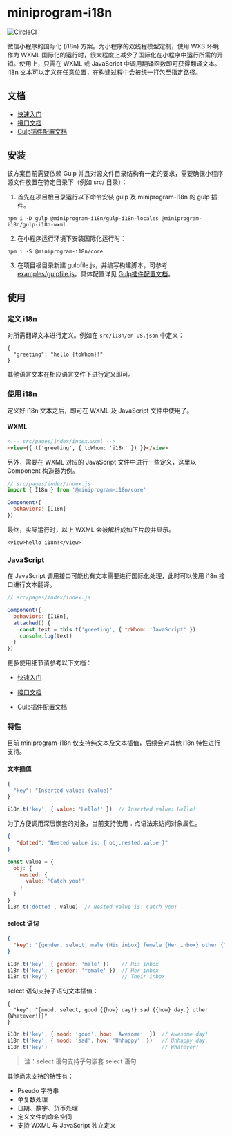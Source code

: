 # miniprogram-i18n
[![CircleCI](https://circleci.com/gh/wechat-miniprogram/miniprogram-i18n.svg?style=svg)](https://circleci.com/gh/wechat-miniprogram/miniprogram-i18n)

微信小程序的国际化 (i18n) 方案。为小程序的双线程模型定制，使用 WXS 环境作为 WXML 国际化的运行时，很大程度上减少了国际化在小程序中运行所需的开销。使用上，只需在 WXML 或 JavaScript 中调用翻译函数即可获得翻译文本。i18n 文本可以定义在任意位置，在构建过程中会被统一打包至指定路径。

## 文档

- [快速入门](./docs/quickstart.md)
- [接口文档](./docs/api.md)
- [Gulp插件配置文档](./docs/gulp.md)

## 安装

该方案目前需要依赖 Gulp 并且对源文件目录结构有一定的要求，需要确保小程序源文件放置在特定目录下（例如 src/ 目录）：

1. 首先在项目根目录运行以下命令安装 gulp 及 miniprogram-i18n 的 gulp 插件。

```
npm i -D gulp @miniprogram-i18n/gulp-i18n-locales @miniprogram-i18n/gulp-i18n-wxml
```

2. 在小程序运行环境下安装国际化运行时：

```
npm i -S @miniprogram-i18n/core
```

3. 在项目根目录新建 gulpfile.js，并编写构建脚本，可参考 [examples/gulpfile.js](./examples/gulpfile.js)。具体配置详见 [Gulp插件配置文档](./docs/gulp.md)。

## 使用

### 定义 i18n

对所需翻译文本进行定义。例如在 `src/i18n/en-US.json` 中定义：

```
{
  "greeting": "hello {toWhom}!"
}
```

其他语言文本在相应语言文件下进行定义即可。

### 使用 i18n

定义好 i18n 文本之后，即可在 WXML 及 JavaScript 文件中使用了。

#### WXML

```html
<!-- src/pages/index/index.wxml -->
<view>{{ t('greeting', { toWhom: 'i18n' }) }}</view>
```

另外，需要在 WXML 对应的 JavaScript 文件中进行一些定义，这里以 Component 构造器为例。

```js
// src/pages/index/index.js
import { I18n } from '@miniprogram-i18n/core'

Component({
  behaviors: [I18n]
})
```

最终，实际运行时，以上 WXML 会被解析成如下片段并显示。

```
<view>hello i18n!</view>
```

### JavaScript

在 JavaScript 调用接口可能也有文本需要进行国际化处理，此时可以使用 i18n 接口进行文本翻译。

```js
// src/pages/index/index.js

Component({
  behaviors: [I18n],
  attached() {
    const text = this.t('greeting', { toWhom: 'JavaScript' })
    console.log(text)
  }
})
```

更多使用细节请参考以下文档：

- [快速入门](./docs/quickstart.md)

- [接口文档](./docs/api.md)
- [Gulp插件配置文档](./docs/gulp.md)

### 特性

目前 miniprogram-i18n 仅支持纯文本及文本插值，后续会对其他 i18n 特性进行支持。

#### 文本插值

```js
{
  "key": "Inserted value: {value}"
}
```

```js
i18n.t('key', { value: 'Hello!' })  // Inserted value: Hello!
```

为了方便调用深层嵌套的对象，当前支持使用 `.` 点语法来访问对象属性。

```json
{
   "dotted": "Nested value is: { obj.nested.value }"
}
```

```js
const value = {
  obj: {
    nested: {
      value: 'Catch you!'
    }
  }
}
i18n.t('dotted', value)  // Nested value is: Catch you!
```

#### select 语句

```json
{
  "key": "{gender, select, male {His inbox} female {Her inbox} other {Their inbox}}"
}
```

```js
i18n.t('key', { gender: 'male' })    // His inbox
i18n.t('key', { gender: 'female' })  // Her inbox
i18n.t('key')                        // Their inbox
```

select 语句支持子语句文本插值：

```
{
  "key": "{mood, select, good {{how} day!} sad {{how} day.} other {Whatever!}}"
}
```

```js
i18n.t('key', { mood: 'good', how: 'Awesome'  })  // Awesome day!
i18n.t('key', { mood: 'sad', how: 'Unhappy'  })   // Unhappy day.
i18n.t('key')                                     // Whatever!
```

> 注：select 语句支持子句嵌套 select 语句

其他尚未支持的特性有：

- Pseudo 字符串
- 单复数处理
- 日期、数字、货币处理
- 定义文件的命名空间
- 支持 WXML 与 JavaScript 独立定义

